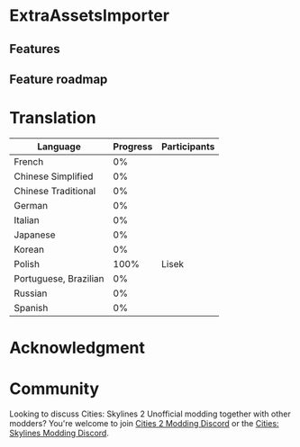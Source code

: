 # ExtraAssetsImporter

## Features


## Feature roadmap


# Translation
| Language				| Progress	| Participants |
| --------------------- | ---------	| ------------ |
| French				| 0%		| |
| Chinese Simplified	| 0%		| |
| Chinese Traditional	| 0%		| |
| German				| 0%		| |
| Italian				| 0%		| |
| Japanese				| 0%		| |
| Korean				| 0%		| |
| Polish				| 100%		| Lisek |
| Portuguese, Brazilian | 0%		| |
| Russian				| 0%		| |
| Spanish				| 0%		| |

# Acknowledgment

# Community
Looking to discuss Cities: Skylines 2 Unofficial modding together with other modders? You're welcome to join [Cities 2 Modding Discord](https://discord.gg/vd7HXnpPJf) or the [Cities: Skylines Modding Discord](https://discord.gg/27CVdGFA47).
